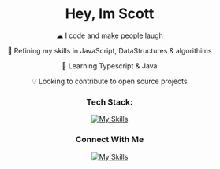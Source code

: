 <h1 align="center">Hey, Im Scott</h1>

<p align="center"> 
☁ I code and make people laugh


<p align="center">  
🌱 Refining my skills in JavaScript, DataStructures & algorithims
  </p> 

<p align="center">  
🧠 Learning Typescript & Java
</p>

 <p align="center">  
💡 Looking to contribute to open source projects 
 </p>

 
<div align=center>
<h3>Tech Stack:</h3>

[![My Skills](https://skillicons.dev/icons?i=js,react,nodejs,mongodb,express,py,django,postgresql,css,html,aws,vscode,vercel,git,github&perline=5)](https://skillicons.dev)  

<h3>Connect With Me</h3>
 <a href="https://www.linkedin.com/in/scottadamr/">
   
  [![My Skills](https://skillicons.dev/icons?i=linkedin)](https://www.linkedin.com/in/scottadamr/) 
 </a>
</div>

<!-- <div align=right>
  
[![Typing SVG](https://readme-typing-svg.herokuapp.com?font=Supermercado+One&color=%2384AAAD&lines=Stay+Cozy)](https://git.io/typing-svg)
  
</div> -->
